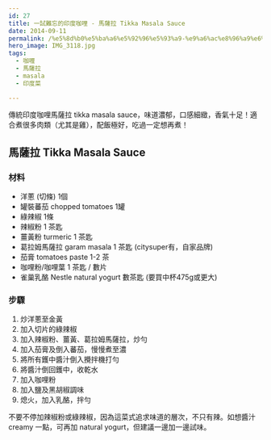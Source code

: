 ```yaml
---
id: 27
title: 一試難忘的印度咖哩 - 馬薩拉 Tikka Masala Sauce
date: 2014-09-11
permalink: /%e5%8d%b0%e5%ba%a6%e5%92%96%e5%93%a9-%e9%a6%ac%e8%96%a9%e6%8b%89-tikka-masala-sauce/
hero_image: IMG_3118.jpg
tags:
  - 咖喱
  - 馬薩拉
  - masala
  - 印度菜

---
```

傳統印度咖哩馬薩拉 tikka masala sauce，味道濃郁，口感細緻，香氣十足！適合煮很多肉類（尤其是雞），配飯極好，吃過一定想再煮！

<!--more-->

## 馬薩拉 Tikka Masala Sauce

### 材料

* 洋蔥 (切條) 1個
* 罐裝蕃茄 chopped tomatoes 1罐
* 綠辣椒 1條
* 辣椒粉 1 茶匙
* 薑黃粉 turmeric 1 茶匙
* 葛拉姆馬薩拉 garam masala 1 茶匙 (citysuper有，自家品牌)
* 茄膏 tomatoes paste 1-2 茶
* 咖哩粉/咖哩葉 1 茶匙 / 數片
* 雀巢乳酪 Nestle natural yogurt 數茶匙 (要買中杯475g或更大)

### 步驟

  1. 炒洋蔥至金黃
  2. 加入切片的綠辣椒
  3. 加入辣椒粉、薑黃、葛拉姆馬薩拉，炒勻
  4. 加入茄膏及倒入蕃茄，慢慢煮至濃
  5. 將所有鑊中醬汁倒入攪拌機打勻
  6. 將醬汁倒回鑊中，收乾水
  7. 加入咖哩粉
  8. 加入鹽及黑胡椒調味
  9. 熄火，加入乳酪，拌勻

不要不停加辣椒粉或綠辣椒，因為這菜式追求味道的層次，不只有辣。如想醬汁 creamy 一點，可再加 natural yogurt，但建議一邊加一邊試味。
